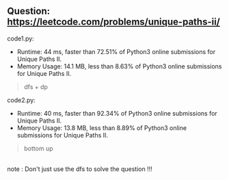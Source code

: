## Question: https://leetcode.com/problems/unique-paths-ii/

code1.py:
* Runtime: 44 ms, faster than 72.51% of Python3 online submissions for Unique Paths II.
* Memory Usage: 14.1 MB, less than 8.63% of Python3 online submissions for Unique Paths II.
>dfs + dp

code2.py:
* Runtime: 40 ms, faster than 92.34% of Python3 online submissions for Unique Paths II.
* Memory Usage: 13.8 MB, less than 8.89% of Python3 online submissions for Unique Paths II.
>bottom up

</br>note : Don't just use the dfs to solve the question !!!

